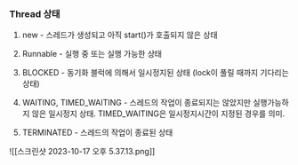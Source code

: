 
### Thread 상태

1. new - 스레드가 생성되고 아직 start()가 호출되지 않은 상태

2. Runnable - 실행 중 또는 실행 가능한 상태

3. BLOCKED - 동기화 블럭에 의해서 일시정지된 상태 (lock이 풀릴 때까지 기다리는 상태)

4. WAITING, TIMED_WAITING - 스레드의 작업이 종료되지는 않았지만 실행가능하지 않은 일시정지 상태. TIMED_WAITING은 일시정지시간이 지정된 경우를 의미.

5. TERMINATED - 스레드의 작업이 종료된 상태

![[스크린샷 2023-10-17 오후 5.37.13.png]]

